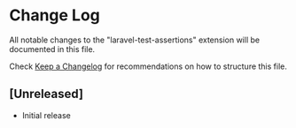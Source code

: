 # Change Log

All notable changes to the "laravel-test-assertions" extension will be documented in this file.

Check [Keep a Changelog](http://keepachangelog.com/) for recommendations on how to structure this file.

## [Unreleased]

- Initial release